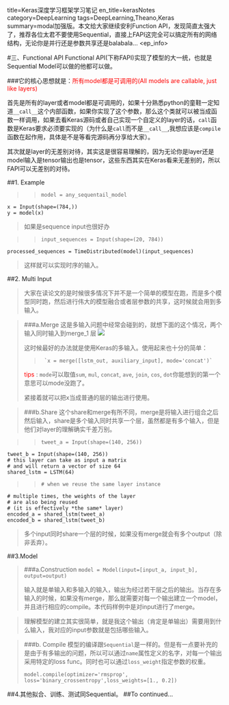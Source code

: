 title=Keras深度学习框架学习笔记
en_title=kerasNotes
category=DeepLearning
tags=DeepLearning,Theano,Keras
summary=modal加强版。本文给大家继续安利Function API，发现简直太强大了，推荐各位太君不要使用Sequential，直接上FAPI这完全可以搞定所有的网络结构，无论你是并行还是参数共享还是balabala...
<ep_info>

#三、Functional API
Functional API(下称FAPI)实现了模型的大一统，也就是Sequential Model可以做的他都可以做。

###它的核心思想就是：<font color=red>所有model都是可调用的(All models are callable, just like layers)</font>

首先是所有的layer或者model都是可调用的，如果十分熟悉python的童鞋一定知道`__call__`这个内部函数，如果你实现了这个参数，那么这个类就可以被当成函数一样调用，如果去看Keras源码或者自己实现一个自定义的layer的话，`call`函数是Keras要求必须要实现的（为什么是`call`而不是`__call__`,我想应该是`compile`函数在起作用，具体是不是等看完源码再分享给大家）。

其次就是layer的无差别对待，其实这是很容易理解的，因为无论你是layer还是model输入是tensor输出也是tensor，这些东西其实在Keras看来无差别的，所以FAPI可以无差别的对待。

##1. Example
	
>>     model = any_sequentail_model
	x = Input(shape=(784,))
	y = model(x)

>如果是sequence input也很好办

>>     input_sequences = Input(shape=(20, 784))
	processed_sequences = TimeDistributed(model)(input_sequences)

> 这样就可以实现时序的输入。


##2. Multi Input

>大家在读论文的是时候很多情况下并不是一个简单的模型在跑，而是多个模型同时跑，然后进行伟大的模型融合或者层参数的共享，这时候就会用到多输入。

> ###a.Merge
> 这是多输入问题中经常会碰到的，就想下面的这个情况，两个输入同时输入到merge_1 层
> ![](http://i.imgur.com/JBoyqTU.png)
> 
> 这时候最好的办法就是使用Keras的多输入。使用起来也十分的简单：
>      
>>      `x = merge([lstm_out, auxiliary_input], mode='concat')`
>
><font color='red'>tips </font>: `mode`可以取值`sum`, `mul`, `concat`, `ave`, `join`, `cos`, `dot`你能想到的第一个意思可以mode没跑了。
>
>紧接着就可以把x当成普通的层的输出进行使用。

> ###b.Share
>这个share和merge有所不同，merge是将输入进行组合之后然后输入，share是多个输入同时共享一个层，虽然都是有多个输入，但是他们对layer的理解确实千差万别。

>>     tweet_a = Input(shape=(140, 256))
	tweet_b = Input(shape=(140, 256))
	# this layer can take as input a matrix
	# and will return a vector of size 64
	shared_lstm = LSTM(64)
	
>>     # when we reuse the same layer instance
	# multiple times, the weights of the layer
	# are also being reused
	# (it is effectively *the same* layer)
	encoded_a = shared_lstm(tweet_a)
	encoded_b = shared_lstm(tweet_b)

>多个input同时share一个层的时候，如果没有merge就会有多个output（除非丢弃）。

##3.Model 
>###a.Construction
>`model = Model(input=[input_a, input_b], output=output)`
>
>输入就是单输入和多输入的输入，输出为经过若干层之后的输出。当存在多输入的时候，如果没有merge，那么就需要对每一个输出建立一个model，并且进行相应的compile。本代码样例中是对input进行了merge。

>理解模型的建立其实很简单，就是我这个输出（肯定是单输出）需要用到什么输入，我对应的input参数就是包括哪些输入。

>###b. Compile
>模型的编译跟`Sequential`是一样的。但是有一点要补充的是由于有多输出的问题，所以可以通过`name`属性定义的名字，对每一个输出采用特定的loss func。同时也可以通过`loss_weight`指定参数的权重。
>
>`model.compile(optimizer='rmsprop', loss='binary_crossentropy',loss_weights=[1., 0.2])`

##4.其他拟合、训练、测试同Sequential。
##To continued...